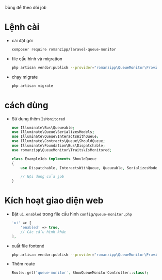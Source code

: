 Dùng để theo dõi job

# Lệnh cài

- cài đặt gói

  ```sh
  composer require romanzipp/laravel-queue-monitor
  ```

- file cấu hình và migration
  ```sh
  php artisan vendor:publish --provider="romanzipp\QueueMonitor\Providers\QueueMonitorProvider" --tag=config --tag=migrations
  ```
- chạy migrate

  ```sh
  php artisan migrate
  ```

# cách dùng

- Sử dụng thêm `IsMonitored`

  ```php
  use Illuminate\Bus\Queueable;
  use Illuminate\Queue\SerializesModels;
  use Illuminate\Queue\InteractsWithQueue;
  use Illuminate\Contracts\Queue\ShouldQueue;
  use Illuminate\Foundation\Bus\Dispatchable;
  use romanzipp\QueueMonitor\Traits\IsMonitored;

  class ExampleJob implements ShouldQueue
  {
      use Dispatchable, InteractsWithQueue, Queueable, SerializesModels, IsMonitored;

      // Nội dung của job
  }
  ```

# Kích hoạt giao diện web

- Bật `ui.enabled` trong file cấu hình `config/queue-monitor.php`

  ```php
  'ui' => [
      'enabled' => true,
      // Các cấu hình khác
  ],
  ```

- xuất file fontend

  ```sh
  php artisan vendor:publish --provider="romanzipp\QueueMonitor\Providers\QueueMonitorProvider" --tag=assets
  ```

- Thêm route

  ```php
  Route::get('queue-monitor', ShowQueueMonitorController::class);
  ```
